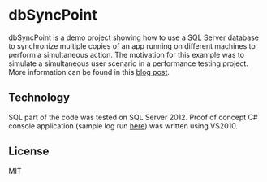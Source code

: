 dbSyncPoint
===========

dbSyncPoint is a demo project showing how to use a SQL Server database to synchronize multiple copies of an app running on different machines to perform a simultaneous action. The motivation for this example was to simulate a simultaneous user scenario in a performance testing project. More information can be found in this [blog post](http://pchelin.ca/2014/06/17/sync-points/).


Technology
----------

SQL part of the code was tested on SQL Server 2012. Proof of concept C# console application (sample log run [here](sample.log)) was written using VS2010.

License
-------

MIT